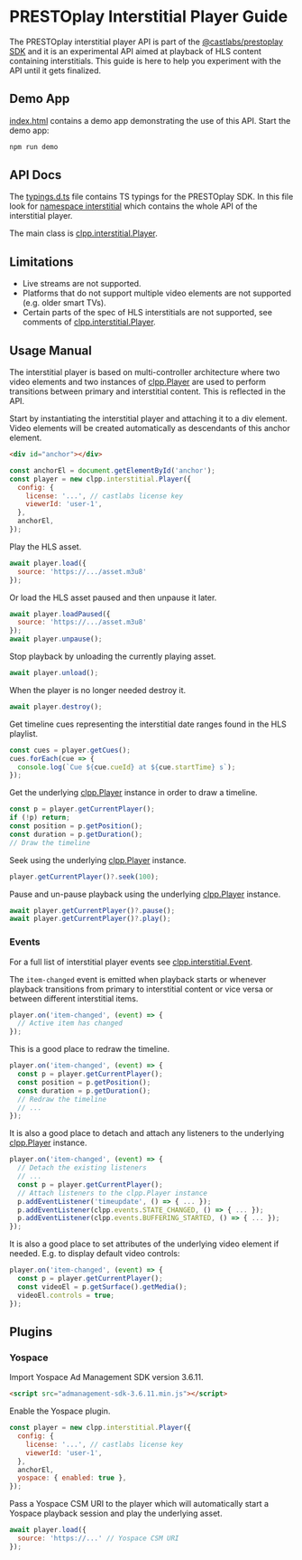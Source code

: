 # PRESTOplay Interstitial Player Guide

The PRESTOplay interstitial player API is part of the [@castlabs/prestoplay SDK](https://www.npmjs.com/package/@castlabs/prestoplay) and it is an experimental API aimed at
playback of HLS content containing interstitials. This guide is here to
help you experiment with the API until it gets finalized.

## Demo App

[index.html](./index.html) contains a demo app demonstrating the use of this API.
Start the demo app:

```sh
npm run demo
```

## API Docs

The [typings.d.ts](./typings.d.ts) file contains TS typings for the PRESTOplay
SDK. In this file look for [namespace interstitial] which contains the whole
API of the interstitial player.

The main class is [clpp.interstitial.Player].

## Limitations

- Live streams are not supported.
- Platforms that do not support multiple video elements are not supported (e.g.
  older smart TVs).
- Certain parts of the spec of HLS interstitials are not supported,
  see comments of [clpp.interstitial.Player].

## Usage Manual

The interstitial player is based on multi-controller architecture where two
video elements and two instances of [clpp.Player] are used to perform
transitions between primary and interstitial content.
This is reflected in the API.

Start by instantiating the interstitial player and attaching it to a div element.
Video elements will be created automatically as descendants of this anchor element.

```html
<div id="anchor"></div>
```
```js
const anchorEl = document.getElementById('anchor');
const player = new clpp.interstitial.Player({
  config: {
    license: '...', // castlabs license key
    viewerId: 'user-1',
  },
  anchorEl,
});
```

Play the HLS asset.

```js
await player.load({
  source: 'https://.../asset.m3u8'
});
```

Or load the HLS asset paused and then unpause it later.

```js
await player.loadPaused({
  source: 'https://.../asset.m3u8'
});
await player.unpause();
```

Stop playback by unloading the currently playing asset.

```js
await player.unload();
```

When the player is no longer needed destroy it.

```js
await player.destroy();
```

Get timeline cues representing the interstitial date ranges found in
the HLS playlist.

```js
const cues = player.getCues();
cues.forEach(cue => {
  console.log(`Cue ${cue.cueId} at ${cue.startTime} s`);
});
```

Get the underlying [clpp.Player] instance in order to draw a timeline.

```js
const p = player.getCurrentPlayer();
if (!p) return;
const position = p.getPosition();
const duration = p.getDuration();
// Draw the timeline
```

Seek using the underlying [clpp.Player] instance.

```js
player.getCurrentPlayer()?.seek(100);
```

Pause and un-pause playback using the underlying [clpp.Player] instance.

```js
await player.getCurrentPlayer()?.pause();
await player.getCurrentPlayer()?.play();
```

### Events

For a full list of interstitial player events see [clpp.interstitial.Event].

The `item-changed` event is emitted when playback starts or whenever playback
transitions from primary to interstitial content or vice versa or between
different interstitial items.

```js
player.on('item-changed', (event) => {
  // Active item has changed
});
```

This is a good place to redraw the timeline.

```js
player.on('item-changed', (event) => {
  const p = player.getCurrentPlayer();
  const position = p.getPosition();
  const duration = p.getDuration();
  // Redraw the timeline
  // ...
});
```

It is also a good place to detach and attach any listeners to the underlying
[clpp.Player] instance.

```js
player.on('item-changed', (event) => {
  // Detach the existing listeners
  // ...
  const p = player.getCurrentPlayer();
  // Attach listeners to the clpp.Player instance
  p.addEventListener('timeupdate', () => { ... });
  p.addEventListener(clpp.events.STATE_CHANGED, () => { ... });
  p.addEventListener(clpp.events.BUFFERING_STARTED, () => { ... });
});
```

It is also a good place to set attributes of the underlying video element
if needed. E.g. to display default video controls:

```js
player.on('item-changed', (event) => {
  const p = player.getCurrentPlayer();
  const videoEl = p.getSurface().getMedia();
  videoEl.controls = true;
});
```

## Plugins

### Yospace

Import Yospace Ad Management SDK version 3.6.11.

```html
<script src="admanagement-sdk-3.6.11.min.js"></script>
```

Enable the Yospace plugin.

```js
const player = new clpp.interstitial.Player({
  config: {
    license: '...', // castlabs license key
    viewerId: 'user-1',
  },
  anchorEl,
  yospace: { enabled: true },
});
```

Pass a Yospace CSM URI to the player which will automatically start a Yospace
playback session and play the underlying asset.

```js
await player.load({
  source: 'https://...' // Yospace CSM URI
});
```


[namespace interstitial]: ./typings.d.ts#L6442
[clpp.interstitial.Player]: ./typings.d.ts#L6657
[clpp.interstitial.Event]: ./typings.d.ts#L6566
[clpp.Player]: https://demo.castlabs.com/#/docs?q=clpp.Player
